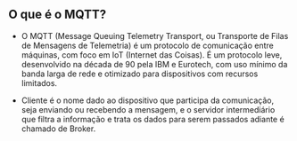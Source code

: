 ## O que é o MQTT?

- O MQTT (Message Queuing Telemetry Transport, ou Transporte de Filas de Mensagens de Telemetria) é um protocolo de comunicação entre máquinas, com foco em IoT (Internet das Coisas). É um protocolo leve, desenvolvido na década de 90 pela IBM e Eurotech, com uso mínimo da banda larga de rede e otimizado para dispositivos com recursos limitados.

- Cliente é o nome dado ao dispositivo que participa da comunicação, seja enviando ou recebendo a mensagem, e o servidor intermediário que filtra a informação e trata os dados para serem passados adiante é chamado de Broker.
